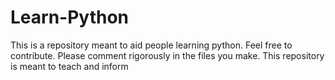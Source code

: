 # Learn-Python
This is a repository meant to aid people learning python. Feel free to contribute. Please comment rigorously in the files you make. This repository is meant to teach and inform
